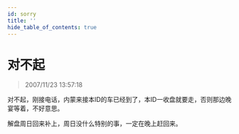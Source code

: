 ```yaml
---
id: sorry
title: ''
hide_table_of_contents: true
---
```


# 对不起

> 2007/11/23 13:57:18

<div style={{color: '#FF0000', fontWeight: 'bold', fontSize: '32px', textAlign: 'left', lineHeight: '150%'}}>

对不起，刚接电话，内蒙来接本ID的车已经到了，本ID一收盘就要走，否则那边晚宴等着，不好意思。
 
解盘周日回来补上，周日没什么特别的事，一定在晚上赶回来。
</div>